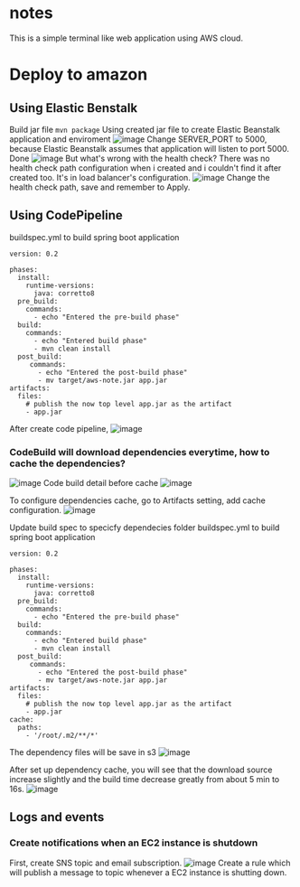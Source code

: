 # notes
This is a simple terminal like web application using AWS cloud.
# Deploy to amazon
## Using Elastic Benstalk
Build jar file
```mvn package```
Using created jar file to create Elastic Beanstalk application and enviroment
![image](https://user-images.githubusercontent.com/16283386/129476094-b3db6baa-ddb2-446c-967f-92c51a89bfda.png)
Change SERVER_PORT to 5000, because Elastic Beanstalk assumes that application will listen to port 5000.
Done
![image](https://user-images.githubusercontent.com/16283386/129476715-f055a278-ed31-4d16-92ee-1cf965cc6840.png)
But what's wrong with the health check? There was no health check path configuration when i created and i couldn't find it after created too.
It's in load balancer's configuration.
![image](https://user-images.githubusercontent.com/16283386/129477039-5d6c4d4f-1b13-40df-8bd9-adce4ff2490a.png)
Change the health check path, save and remember to Apply.
## Using CodePipeline
buildspec.yml to build spring boot application
```
version: 0.2

phases:
  install:
    runtime-versions:
      java: corretto8
  pre_build:
    commands:
      - echo "Entered the pre-build phase"
  build:
    commands:
      - echo "Entered build phase"
      - mvn clean install
  post_build:
     commands:
       - echo "Entered the post-build phase"
       - mv target/aws-note.jar app.jar
artifacts:
  files:
    # publish the now top level app.jar as the artifact
    - app.jar
```
After create code pipeline, 
![image](https://user-images.githubusercontent.com/16283386/129524214-68f56e18-ed44-4960-ae44-0ef0a1397748.png)

### CodeBuild will download dependencies everytime, how to cache the dependencies?
![image](https://user-images.githubusercontent.com/16283386/129525567-09809cd9-c1b4-454f-9b16-267491d6220a.png)
Code build detail before cache
![image](https://user-images.githubusercontent.com/16283386/129525895-a5e6d436-ddbd-48e0-8ef1-57d8d1e2125a.png)

To configure dependencies cache, go to Artifacts setting, add cache configuration.
![image](https://user-images.githubusercontent.com/16283386/129526391-d045c785-4d77-4b1c-a02b-98d6ca4258cf.png)

Update build spec to specicfy dependecies folder
buildspec.yml to build spring boot application
```
version: 0.2

phases:
  install:
    runtime-versions:
      java: corretto8
  pre_build:
    commands:
      - echo "Entered the pre-build phase"
  build:
    commands:
      - echo "Entered build phase"
      - mvn clean install
  post_build:
     commands:
       - echo "Entered the post-build phase"
       - mv target/aws-note.jar app.jar
artifacts:
  files:
    # publish the now top level app.jar as the artifact
    - app.jar
cache:
  paths:
    - '/root/.m2/**/*'
```
The dependency files will be save in s3
![image](https://user-images.githubusercontent.com/16283386/129530316-388ce6ab-5eea-4218-9d2a-4e6c02af9359.png)

After set up dependency cache, you will see that the download source increase slightly and the build time decrease greatly from about 5 min to 16s.
![image](https://user-images.githubusercontent.com/16283386/129531001-bbb82174-5626-45b3-83a3-b0be1f03980c.png)

## Logs and events
### Create notifications when an EC2 instance is shutdown
First, create SNS topic and email subscription.
![image](https://user-images.githubusercontent.com/16283386/129592505-e49689ab-292f-46b1-86ba-7c01a5174352.png)
Create a rule which will publish a message to topic whenever a EC2 instance is shutting down.
